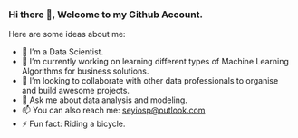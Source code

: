 ### Hi there 👋, Welcome to my Github Account.
<!-- fs -->
Here are some ideas about me:

- 🔭 I’m a Data Scientist.
- 🌱 I’m currently working on learning different types of Machine Learning Algorithms for business solutions.
- 👯 I’m looking to collaborate with other data professionals to organise and build awesome projects.
- 💬 Ask me about data analysis and modeling.
- 📫 You can also reach me: seyiosp@outlook.com
- ⚡ Fun fact: Riding a bicycle.
